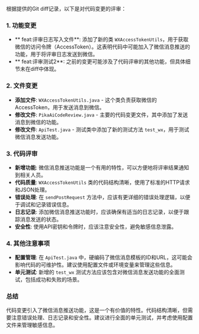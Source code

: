 根据提供的Git diff记录，以下是对代码变更的评审：

### 1. 功能变更
- ** feat:评审日志写入文件**: 添加了新的类 `WXAccessTokenUtils`，用于获取微信的访问令牌（AccessToken）。这表明代码中可能加入了微信消息推送的功能，用于将评审日志发送到微信。
- ** feat:评审测试2**: 之前的变更可能涉及了代码评审的其他功能，但具体细节未在diff中体现。

### 2. 文件变更
- **添加文件**: `WXAccessTokenUtils.java` - 这个类负责获取微信的AccessToken，用于发送消息到微信。
- **修改文件**: `PikaAiCodeReview.java` - 主要的代码变更文件，其中添加了发送消息到微信的功能。
- **修改文件**: `ApiTest.java` - 测试类中添加了新的测试方法 `test_wx`，用于测试微信消息发送功能。

### 3. 代码评审
- **新增功能**: 微信消息推送功能是一个有用的特性，可以方便地将评审结果通知到相关人员。
- **代码质量**: `WXAccessTokenUtils` 类的代码结构清晰，使用了标准的HTTP请求和JSON处理。
- **错误处理**: 在 `sendPostRequest` 方法中，应该有更详细的错误处理逻辑，以便于调试和记录错误信息。
- **日志记录**: 添加微信消息推送功能时，应该确保有适当的日志记录，以便于跟踪消息发送的状态。
- **安全性**: 使用API密钥和令牌时，应该注意安全性，避免敏感信息泄露。

### 4. 其他注意事项
- **配置管理**: 在 `ApiTest.java` 中，硬编码了微信消息模板的ID和URL，这可能会影响代码的可维护性。建议使用配置文件或环境变量来管理这些信息。
- **单元测试**: 新增的 `test_wx` 测试方法应该包含对微信消息发送功能的全面测试，包括成功和失败的场景。

### 总结
代码变更引入了微信消息推送功能，这是一个有价值的特性。代码结构清晰，但需要注意错误处理、日志记录和安全性。建议进行全面的单元测试，并考虑使用配置文件来管理敏感信息。